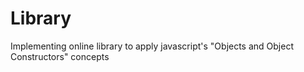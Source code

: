 # Library
Implementing online library to apply javascript's "Objects and Object Constructors" concepts
